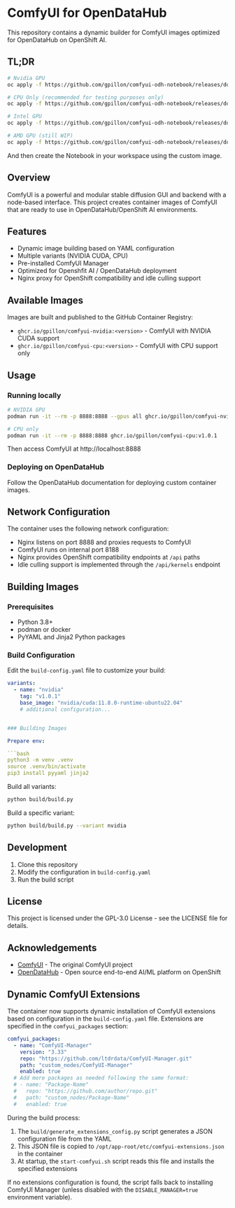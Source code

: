 # ComfyUI for OpenDataHub

This repository contains a dynamic builder for ComfyUI images optimized for OpenDataHub on OpenShift AI.

## TL;DR

```bash
# Nvidia GPU
oc apply -f https://github.com/gpillon/comfyui-odh-notebook/releases/download/v1.0.1/imagestream-nvidia.yaml -n redhat-ods-applications

# CPU Only (recommended for testing purposes only)
oc apply -f https://github.com/gpillon/comfyui-odh-notebook/releases/download/v1.0.1/imagestream-cpu.yaml -n redhat-ods-applications

# Intel GPU
oc apply -f https://github.com/gpillon/comfyui-odh-notebook/releases/download/v1.0.1/imagestream-intel.yaml -n redhat-ods-applications

# AMD GPU (still WIP)
oc apply -f https://github.com/gpillon/comfyui-odh-notebook/releases/download/v1.0.1/imagestream-amd.yaml -n redhat-ods-applications
```
And then create the Notebook in your workspace using the custom image.

## Overview

ComfyUI is a powerful and modular stable diffusion GUI and backend with a node-based interface. This project creates container images of ComfyUI that are ready to use in OpenDataHub/OpenShift AI environments.

## Features

- Dynamic image building based on YAML configuration
- Multiple variants (NVIDIA CUDA, CPU)
- Pre-installed ComfyUI Manager
- Optimized for Openshfit AI / OpenDataHub deployment
- Nginx proxy for OpenShift compatibility and idle culling support

## Available Images

Images are built and published to the GitHub Container Registry:

- `ghcr.io/gpillon/comfyui-nvidia:<version>` - ComfyUI with NVIDIA CUDA support
- `ghcr.io/gpillon/comfyui-cpu:<version>` - ComfyUI with CPU support only

## Usage

### Running locally

```bash
# NVIDIA GPU
podman run -it --rm -p 8888:8888 --gpus all ghcr.io/gpillon/comfyui-nvidia:v1.0.1

# CPU only
podman run -it --rm -p 8888:8888 ghcr.io/gpillon/comfyui-cpu:v1.0.1
```

Then access ComfyUI at http://localhost:8888

### Deploying on OpenDataHub

Follow the OpenDataHub documentation for deploying custom container images.

## Network Configuration

The container uses the following network configuration:

- Nginx listens on port 8888 and proxies requests to ComfyUI
- ComfyUI runs on internal port 8188
- Nginx provides OpenShift compatibility endpoints at `/api` paths
- Idle culling support is implemented through the `/api/kernels` endpoint

## Building Images

### Prerequisites

- Python 3.8+
- podman or docker
- PyYAML and Jinja2 Python packages

### Build Configuration

Edit the `build-config.yaml` file to customize your build:

```yaml
variants:
  - name: "nvidia"
    tag: "v1.0.1"
    base_image: "nvidia/cuda:11.8.0-runtime-ubuntu22.04"
    # additional configuration...


### Building Images

Prepare env:

```bash
python3 -m venv .venv
source .venv/bin/activate
pip3 install pyyaml jinja2
```


Build all variants:

```bash
python build/build.py
```

Build a specific variant:

```bash
python build/build.py --variant nvidia
```

## Development

1. Clone this repository
2. Modify the configuration in `build-config.yaml`
3. Run the build script

## License

This project is licensed under the GPL-3.0 License - see the LICENSE file for details.

## Acknowledgements

- [ComfyUI](https://github.com/comfyanonymous/ComfyUI) - The original ComfyUI project
- [OpenDataHub](https://opendatahub.io/) - Open source end-to-end AI/ML platform on OpenShift

## Dynamic ComfyUI Extensions

The container now supports dynamic installation of ComfyUI extensions based on configuration in the `build-config.yaml` file. Extensions are specified in the `comfyui_packages` section:

```yaml
comfyui_packages:
  - name: "ComfyUI-Manager"
    version: "3.33"
    repo: "https://github.com/ltdrdata/ComfyUI-Manager.git"
    path: "custom_nodes/ComfyUI-Manager"
    enabled: true
  # Add more packages as needed following the same format:
  # - name: "Package-Name"
  #   repo: "https://github.com/author/repo.git"
  #   path: "custom_nodes/Package-Name"
  #   enabled: true
```

During the build process:
1. The `build/generate_extensions_config.py` script generates a JSON configuration file from the YAML
2. This JSON file is copied to `/opt/app-root/etc/comfyui-extensions.json` in the container
3. At startup, the `start-comfyui.sh` script reads this file and installs the specified extensions

If no extensions configuration is found, the script falls back to installing ComfyUI Manager (unless disabled with the `DISABLE_MANAGER=true` environment variable).
